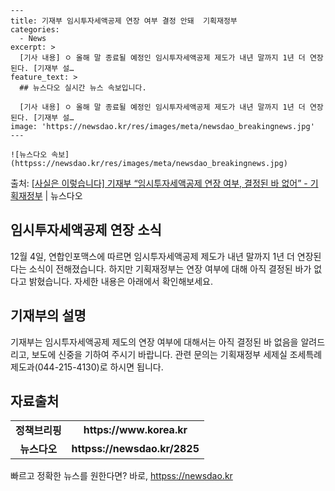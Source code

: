     ---
    title: 기재부 임시투자세액공제 연장 여부 결정 안돼  기획재정부
    categories:
      - News
    excerpt: >
      [기사 내용] ㅇ 올해 말 종료될 예정인 임시투자세액공제 제도가 내년 말까지 1년 더 연장된다. [기재부 설…
    feature_text: >
      ## 뉴스다오 실시간 뉴스 속보입니다.
    
      [기사 내용] ㅇ 올해 말 종료될 예정인 임시투자세액공제 제도가 내년 말까지 1년 더 연장된다. [기재부 설…
    image: 'https://newsdao.kr/res/images/meta/newsdao_breakingnews.jpg'
    ---
    
    ![뉴스다오 속보](httpss://newsdao.kr/res/images/meta/newsdao_breakingnews.jpg)

<p>출처: <a href="httpss://newsdao.kr/2825" rel="dofollow">[사실은 이렇습니다] 기재부 “임시투자세액공제 연장 여부, 결정된 바 없어” - 기획재정부</a> | 뉴스다오</p>

<h2 data-ke-size="size26">임시투자세액공제 연장 소식</h2>
<p data-ke-size="size16">12월 4일, 연합인포맥스에 따르면 임시투자세액공제 제도가 내년 말까지 1년 더 연장된다는 소식이 전해졌습니다. 하지만 기획재정부는 연장 여부에 대해 아직 결정된 바가 없다고 밝혔습니다. 자세한 내용은 아래에서 확인해보세요.</p>

<h2 data-ke-size="size26">기재부의 설명</h2>
<p data-ke-size="size16">기재부는 임시투자세액공제 제도의 연장 여부에 대해서는 아직 결정된 바 없음을 알려드리고, 보도에 신중을 기하여 주시기 바랍니다. 관련 문의는 기획재정부 세제실 조세특례제도과(044-215-4130)로 하시면 됩니다.</p>

<h2 data-ke-size="size26">자료출처</h2>
<table>
  <tr>
    <td style="text-align: center; height: 17px;"><b>정책브리핑</b></td>
    <td style="text-align: center; height: 17px;"><b>https://www.korea.kr</b></td>
  </tr>
  <tr>
    <td style="text-align: center; height: 17px;"><b>뉴스다오</b></td>
    <td style="text-align: center; height: 17px;"><b>httpss://newsdao.kr/2825</b></td>
  </tr>
</table> 

빠르고 정확한 뉴스를 원한다면? 바로, <a href="httpss://newsdao.kr" rel="dofollow">httpss://newsdao.kr</a>


    